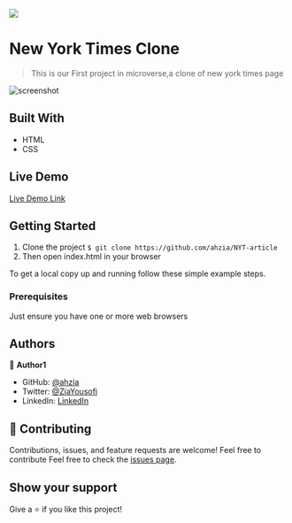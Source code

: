 ![](https://img.shields.io/badge/Microverse-blueviolet)

# New York Times Clone

> This is our First project in microverse,a clone of new york times page  

![screenshot](./app_screenshot.PNG)

## Built With

- HTML
- CSS

## Live Demo

[Live Demo Link](https://ahzia.github.io/The-nyt-article-clone/)

## Getting Started

1. Clone the project 
  `$ git clone https://github.com/ahzia/NYT-article`
2. Then open index.html in your browser

To get a local copy up and running follow these simple example steps.

### Prerequisites

Just ensure you have one or more web browsers

## Authors

👤 **Author1**

- GitHub: [@ahzia](https://github.com/ahzia)
- Twitter: [@ZiaYousofi](https://twitter.com/ZiaYousofi)
- LinkedIn: [LinkedIn](https://https://www.linkedin.com/in/ah-ziayosfi)

## 🤝 Contributing

Contributions, issues, and feature requests are welcome!
Feel free to contribute 
Feel free to check the [issues page](https://github.com/ahzia/NYT-article).

## Show your support

Give a ⭐️ if you like this project!


